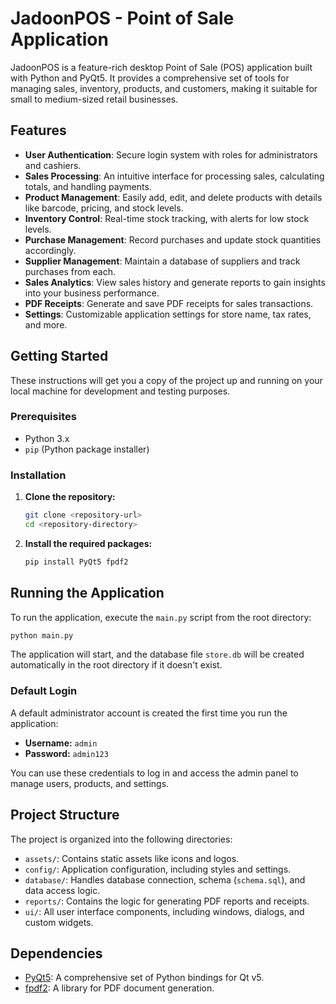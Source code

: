 # JadoonPOS - Point of Sale Application

JadoonPOS is a feature-rich desktop Point of Sale (POS) application built with Python and PyQt5. It provides a comprehensive set of tools for managing sales, inventory, products, and customers, making it suitable for small to medium-sized retail businesses.

## Features

- **User Authentication**: Secure login system with roles for administrators and cashiers.
- **Sales Processing**: An intuitive interface for processing sales, calculating totals, and handling payments.
- **Product Management**: Easily add, edit, and delete products with details like barcode, pricing, and stock levels.
- **Inventory Control**: Real-time stock tracking, with alerts for low stock levels.
- **Purchase Management**: Record purchases and update stock quantities accordingly.
- **Supplier Management**: Maintain a database of suppliers and track purchases from each.
- **Sales Analytics**: View sales history and generate reports to gain insights into your business performance.
- **PDF Receipts**: Generate and save PDF receipts for sales transactions.
- **Settings**: Customizable application settings for store name, tax rates, and more.

## Getting Started

These instructions will get you a copy of the project up and running on your local machine for development and testing purposes.

### Prerequisites

- Python 3.x
- `pip` (Python package installer)

### Installation

1. **Clone the repository:**
   ```bash
   git clone <repository-url>
   cd <repository-directory>
   ```

2. **Install the required packages:**
   ```bash
   pip install PyQt5 fpdf2
   ```

## Running the Application

To run the application, execute the `main.py` script from the root directory:

```bash
python main.py
```

The application will start, and the database file `store.db` will be created automatically in the root directory if it doesn't exist.

### Default Login

A default administrator account is created the first time you run the application:

- **Username:** `admin`
- **Password:** `admin123`

You can use these credentials to log in and access the admin panel to manage users, products, and settings.

## Project Structure

The project is organized into the following directories:

- `assets/`: Contains static assets like icons and logos.
- `config/`: Application configuration, including styles and settings.
- `database/`: Handles database connection, schema (`schema.sql`), and data access logic.
- `reports/`: Contains the logic for generating PDF reports and receipts.
- `ui/`: All user interface components, including windows, dialogs, and custom widgets.

## Dependencies

- [PyQt5](https://pypi.org/project/PyQt5/): A comprehensive set of Python bindings for Qt v5.
- [fpdf2](https://pypi.org/project/fpdf2/): A library for PDF document generation.

